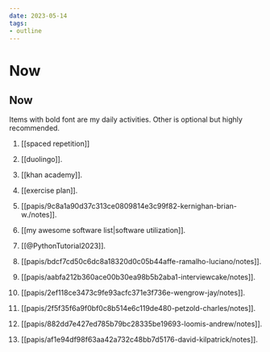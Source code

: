```yaml
---
date: 2023-05-14
tags:
- outline
---
```


# Now

## Now

Items with bold font are my daily activities. Other is optional but highly
recommended.

1. [[spaced repetition]]

2. [[duolingo]].

3. [[khan academy]].

4. [[exercise plan]].

5. [[papis/9c8a1a90d37c313ce0809814e3c99f82-kernighan-brian-w./notes]].

6. [[my awesome software list|software utilization]].

7. [[@PythonTutorial2023]].

8. [[papis/bdcf7cd50c6dc8a18320d0c05b44affe-ramalho-luciano/notes]].

9. [[papis/aabfa212b360ace00b30ea98b5b2aba1-interviewcake/notes]].

10. [[papis/2ef118ce3473c9fe93acfc371e3f736e-wengrow-jay/notes]].

11. [[papis/2f5f35f6a9f0bf0c8b514e6c119de480-petzold-charles/notes]].

12. [[papis/882dd7e427ed785b79bc28335be19693-loomis-andrew/notes]].

13. [[papis/af1e94df98f63aa42a732c48bb7d5176-david-kilpatrick/notes]].
